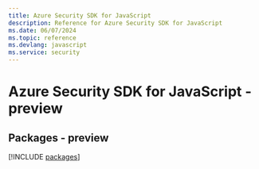 ```yaml
---
title: Azure Security SDK for JavaScript
description: Reference for Azure Security SDK for JavaScript
ms.date: 06/07/2024
ms.topic: reference
ms.devlang: javascript
ms.service: security
---
```

# Azure Security SDK for JavaScript - preview
## Packages - preview
[!INCLUDE [packages](security-index.md)]